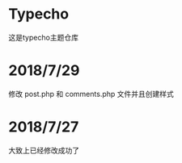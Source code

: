 # Typecho
  这是typecho主题仓库
# 2018/7/29
  修改 post.php 和 comments.php 文件并且创建样式
# 2018/7/27
  大致上已经修改成功了
